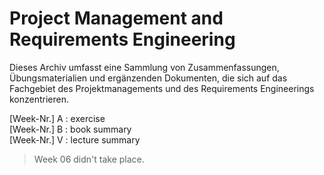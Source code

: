 # Project Management and Requirements Engineering

Dieses Archiv umfasst eine Sammlung von Zusammenfassungen, Übungsmaterialien und ergänzenden Dokumenten, die sich auf
das Fachgebiet des Projektmanagements und des Requirements Engineerings konzentrieren.

[Week-Nr.] A : exercise <br>
[Week-Nr.] B : book summary <br>
[Week-Nr.] V : lecture summary <br>

> Week 06 didn't take place.